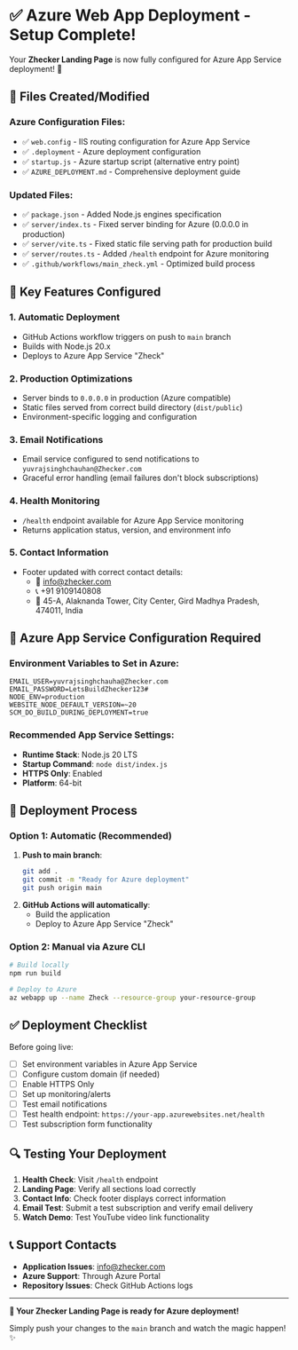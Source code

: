 # ✅ Azure Web App Deployment - Setup Complete!

Your **Zhecker Landing Page** is now fully configured for Azure App Service deployment! 🚀

## 📁 Files Created/Modified

### Azure Configuration Files:
- ✅ `web.config` - IIS routing configuration for Azure App Service
- ✅ `.deployment` - Azure deployment configuration
- ✅ `startup.js` - Azure startup script (alternative entry point)
- ✅ `AZURE_DEPLOYMENT.md` - Comprehensive deployment guide

### Updated Files:
- ✅ `package.json` - Added Node.js engines specification
- ✅ `server/index.ts` - Fixed server binding for Azure (0.0.0.0 in production)
- ✅ `server/vite.ts` - Fixed static file serving path for production build
- ✅ `server/routes.ts` - Added `/health` endpoint for Azure monitoring
- ✅ `.github/workflows/main_zheck.yml` - Optimized build process

## 🎯 Key Features Configured

### 1. **Automatic Deployment**
- GitHub Actions workflow triggers on push to `main` branch
- Builds with Node.js 20.x
- Deploys to Azure App Service "Zheck"

### 2. **Production Optimizations**
- Server binds to `0.0.0.0` in production (Azure compatible)
- Static files served from correct build directory (`dist/public`)
- Environment-specific logging and configuration

### 3. **Email Notifications**
- Email service configured to send notifications to `yuvrajsinghchauhan@Zhecker.com`
- Graceful error handling (email failures don't block subscriptions)

### 4. **Health Monitoring**
- `/health` endpoint available for Azure App Service monitoring
- Returns application status, version, and environment info

### 5. **Contact Information**
- Footer updated with correct contact details:
  - 📧 info@zhecker.com
  - 📞 +91 9109140808
  - 📍 45-A, Alaknanda Tower, City Center, Gird Madhya Pradesh, 474011, India

## 🔧 Azure App Service Configuration Required

### Environment Variables to Set in Azure:
```
EMAIL_USER=yuvrajsinghchauha@Zhecker.com
EMAIL_PASSWORD=LetsBuildZhecker123#
NODE_ENV=production
WEBSITE_NODE_DEFAULT_VERSION=~20
SCM_DO_BUILD_DURING_DEPLOYMENT=true
```

### Recommended App Service Settings:
- **Runtime Stack**: Node.js 20 LTS
- **Startup Command**: `node dist/index.js`
- **HTTPS Only**: Enabled
- **Platform**: 64-bit

## 🚀 Deployment Process

### Option 1: Automatic (Recommended)
1. **Push to main branch**:
   ```bash
   git add .
   git commit -m "Ready for Azure deployment"
   git push origin main
   ```
2. **GitHub Actions will automatically**:
   - Build the application
   - Deploy to Azure App Service "Zheck"

### Option 2: Manual via Azure CLI
```bash
# Build locally
npm run build

# Deploy to Azure
az webapp up --name Zheck --resource-group your-resource-group
```

## ✅ Deployment Checklist

Before going live:
- [ ] Set environment variables in Azure App Service
- [ ] Configure custom domain (if needed)
- [ ] Enable HTTPS Only
- [ ] Set up monitoring/alerts
- [ ] Test email notifications
- [ ] Test health endpoint: `https://your-app.azurewebsites.net/health`
- [ ] Test subscription form functionality

## 🔍 Testing Your Deployment

1. **Health Check**: Visit `/health` endpoint
2. **Landing Page**: Verify all sections load correctly
3. **Contact Info**: Check footer displays correct information
4. **Email Test**: Submit a test subscription and verify email delivery
5. **Watch Demo**: Test YouTube video link functionality

## 📞 Support Contacts

- **Application Issues**: info@zhecker.com
- **Azure Support**: Through Azure Portal
- **Repository Issues**: Check GitHub Actions logs

---

**🎉 Your Zhecker Landing Page is ready for Azure deployment!**

Simply push your changes to the `main` branch and watch the magic happen! ✨